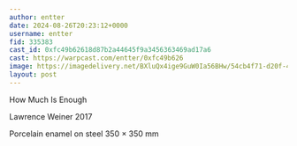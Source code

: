 ```yaml
---
author: entter
date: 2024-08-26T20:23:12+0000
username: entter
fid: 335383
cast_id: 0xfc49b62618d87b2a44645f9a3456363469ad17a6
cast: https://warpcast.com/entter/0xfc49b626
image: https://imagedelivery.net/BXluQx4ige9GuW0Ia56BHw/54cb4f71-d20f-4a4c-2c6e-a5f9800dd400/original
layout: post
---
```

How Much Is Enough  
  
Lawrence Weiner 2017  
  
Porcelain enamel on steel 350 × 350 mm  

<img src='https://imagedelivery.net/BXluQx4ige9GuW0Ia56BHw/54cb4f71-d20f-4a4c-2c6e-a5f9800dd400/original' alt='' referrerpolicy='no-referrer'/>